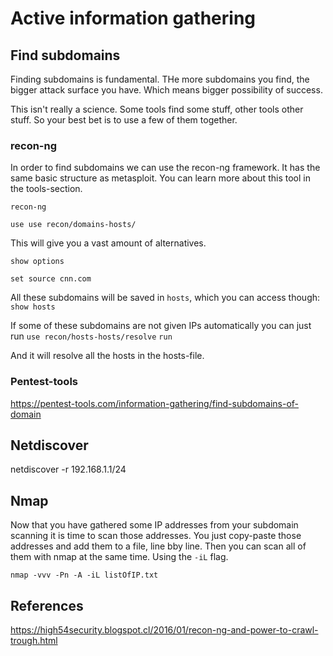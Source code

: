 # Active information gathering


## Find subdomains

Finding subdomains is fundamental. THe more subdomains you find, the bigger attack surface you have. Which means bigger possibility of success.

This isn't really a science. Some tools find some stuff, other tools other stuff. So your best bet is to use a few of them together.

### recon-ng
In order to find subdomains we can use the recon-ng framework. It has the same basic structure as metasploit. You can learn more about this tool in the tools-section.

`recon-ng`

`use use recon/domains-hosts/`

This will give you a vast amount of alternatives.

`show options`

`set source cnn.com`


All these subdomains will be saved in `hosts`, which you can access though: `show hosts`

If some of these subdomains are not given IPs automatically you can just run
`use recon/hosts-hosts/resolve`
`run`

And it will resolve all the hosts in the hosts-file. 

### Pentest-tools
https://pentest-tools.com/information-gathering/find-subdomains-of-domain

## Netdiscover

netdiscover -r 192.168.1.1/24

## Nmap

Now that you have gathered some IP addresses from your subdomain scanning it is time to scan those addresses. You just copy-paste those addresses and add them to a file, line bby line. Then you can scan all of them with nmap at the same time. Using the `-iL` flag.


`nmap -vvv -Pn -A -iL listOfIP.txt`


## References
https://high54security.blogspot.cl/2016/01/recon-ng-and-power-to-crawl-trough.html

